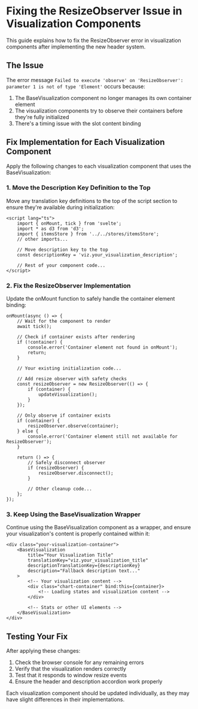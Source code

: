 # Fixing the ResizeObserver Issue in Visualization Components

This guide explains how to fix the ResizeObserver error in visualization components after implementing the new header system.

## The Issue

The error message `Failed to execute 'observe' on 'ResizeObserver': parameter 1 is not of type 'Element'` occurs because:

1. The BaseVisualization component no longer manages its own container element
2. The visualization components try to observe their containers before they're fully initialized
3. There's a timing issue with the slot content binding

## Fix Implementation for Each Visualization Component

Apply the following changes to each visualization component that uses the BaseVisualization:

### 1. Move the Description Key Definition to the Top

Move any translation key definitions to the top of the script section to ensure they're available during initialization:

```svelte
<script lang="ts">
    import { onMount, tick } from 'svelte';
    import * as d3 from 'd3';
    import { itemsStore } from '../../stores/itemsStore';
    // other imports...
    
    // Move description key to the top
    const descriptionKey = 'viz.your_visualization_description';
    
    // Rest of your component code...
</script>
```

### 2. Fix the ResizeObserver Implementation

Update the onMount function to safely handle the container element binding:

```svelte
onMount(async () => {
    // Wait for the component to render
    await tick();
    
    // Check if container exists after rendering
    if (!container) {
        console.error('Container element not found in onMount');
        return;
    }
    
    // Your existing initialization code...
    
    // Add resize observer with safety checks
    const resizeObserver = new ResizeObserver(() => {
        if (container) {
            updateVisualization();
        }
    });
    
    // Only observe if container exists
    if (container) {
        resizeObserver.observe(container);
    } else {
        console.error('Container element still not available for ResizeObserver');
    }
    
    return () => {
        // Safely disconnect observer
        if (resizeObserver) {
            resizeObserver.disconnect();
        }
        
        // Other cleanup code...
    };
});
```

### 3. Keep Using the BaseVisualization Wrapper

Continue using the BaseVisualization component as a wrapper, and ensure your visualization's content is properly contained within it:

```svelte
<div class="your-visualization-container">
    <BaseVisualization
        title="Your Visualization Title"
        translationKey="viz.your_visualization_title" 
        descriptionTranslationKey={descriptionKey}
        description="Fallback description text..."
    >
        <!-- Your visualization content -->
        <div class="chart-container" bind:this={container}>
            <!-- Loading states and visualization content -->
        </div>
        
        <!-- Stats or other UI elements -->
    </BaseVisualization>
</div>
```

## Testing Your Fix

After applying these changes:

1. Check the browser console for any remaining errors
2. Verify that the visualization renders correctly
3. Test that it responds to window resize events
4. Ensure the header and description accordion work properly

Each visualization component should be updated individually, as they may have slight differences in their implementations. 